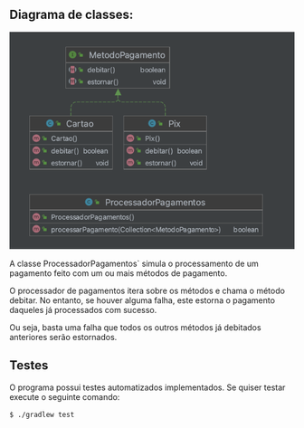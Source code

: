 ## Diagrama de classes:

![Classes](https://github.com/gustavoleitao/imd0040-atv05/blob/main/src/main/resources/atv5-uml.png?raw=true)

A classe ProcessadorPagamentos` simula o processamento de um pagamento feito com um ou mais métodos de pagamento.

O processador de pagamentos itera sobre os métodos e chama o método debitar. No entanto, se houver alguma falha, este estorna o pagamento daqueles já processados com sucesso.

Ou seja, basta uma falha que todos os outros métodos já debitados anteriores serão estornados.

## Testes

O programa possui testes automatizados implementados. Se quiser testar execute o seguinte comando:

```console
$ ./gradlew test
```
